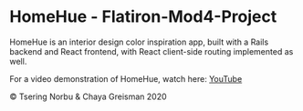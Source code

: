 # HomeHue - Flatiron-Mod4-Project

HomeHue is an interior design color inspiration app, built with a Rails backend and React frontend, with React client-side routing implemented as well.

For a video demonstration of HomeHue, watch here: [YouTube](https://youtu.be/ak3OjLj_duU)

©️ Tsering Norbu & Chaya Greisman 2020
